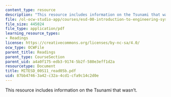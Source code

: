 ```yaml
---
content_type: resource
description: "This resource includes information on the Tsunami that wasn\u2019t."
file: /ol-ocw-studio-app/courses/esd-00-introduction-to-engineering-systems-spring-2011/87bb47463a42c32a4cd1cfa9c14c2d0e_MITESD_00S11_read05b.pdf
file_size: 445024
file_type: application/pdf
learning_resource_types:
- Readings
license: https://creativecommons.org/licenses/by-nc-sa/4.0/
ocw_type: OCWFile
parent_title: Readings
parent_type: CourseSection
parent_uid: a4a0f175-edb3-9174-5b2f-580e3eff1d2a
resourcetype: Document
title: MITESD_00S11_read05b.pdf
uid: 87bb4746-3a42-c32a-4cd1-cfa9c14c2d0e
---
```

This resource includes information on the Tsunami that wasn’t.